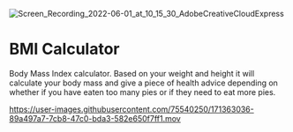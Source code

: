 ![Screen_Recording_2022-06-01_at_10_15_30_AdobeCreativeCloudExpress](https://user-images.githubusercontent.com/75540250/171364594-0ab15fc4-b2af-4c23-9294-c9a191c529b4.gif)
#  BMI Calculator

Body Mass Index calculator. Based on your weight and height it will calculate your body mass and give a piece of health advice depending on whether if you have eaten too many pies or if they need to eat more pies.

https://user-images.githubusercontent.com/75540250/171363036-89a497a7-7cb8-47c0-bda3-582e650f7ff1.mov
